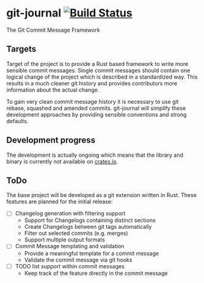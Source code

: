 # git-journal [![Build Status](https://travis-ci.org/saschagrunert/git-journal.svg?branch=master)](https://travis-ci.org/saschagrunert/git-journal)
The Git Commit Message Framework

## Targets
Target of the project is to provide a Rust based framework to write more sensible commit messages. Single commit
messages should contain one logical change of the project which is described in a standardized way. This results in a
much cleaner git history and provides contributors more information about the actual change.

To gain very clean commit message history it is necessary to use git rebase, squashed and amended commits. git-journal
will simplify these development approaches by providing sensible conventions and strong defaults.

## Development progress
The development is actually ongoing which means that the library and binary is currently not available on
[crates.io](http://crates.io).

## ToDo
The base project will be developed as a git extension written in Rust. These features are planned for the initial
release:

* [ ] Changelog generation with filtering support
    * Support for Changelogs containing distinct sections
    * Create Changelogs between git tags automatically
    * Filter out selected commits (e.g. merges)
    * Support multiple output formats
* [ ] Commit Message templating and validation
    * Provide a meaningful template for a commit message
    * Validate the commit message via git hooks
* [ ] TODO list support within commit messages
    * Keep track of the feature directly in the commit message

